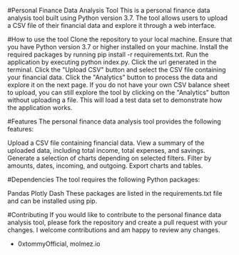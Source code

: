 #Personal Finance Data Analysis Tool
This is a personal finance data analysis tool built using Python version 3.7.
The tool allows users to upload a CSV file of their financial data and explore it through a web interface.

#How to use the tool
Clone the repository to your local machine.
Ensure that you have Python version 3.7 or higher installed on your machine.
Install the required packages by running pip install -r requirements.txt.
Run the application by executing python index.py.
Click the url generated in the terminal.
Click the "Upload CSV" button and select the CSV file containing your financial data.
Click the "Analytics" button to process the data and explore it on the next page.
If you do not have your own CSV balance sheet to upload, you can still explore the tool by clicking on the "Analytics" button without uploading a file. This will load a test data set to demonstrate how the application works.

#Features
The personal finance data analysis tool provides the following features:

Upload a CSV file containing financial data.
View a summary of the uploaded data, including total income, total expenses, and savings.
Generate a selection of charts depending on selected filters.
Filter by amounts, dates, incoming, and outgoing.
Export charts and tables.

#Dependencies
The tool requires the following Python packages:

Pandas
Plotly
Dash
These packages are listed in the requirements.txt file and can be installed using pip.

#Contributing
If you would like to contribute to the personal finance data analysis tool, please fork the repository and create a pull request with your changes. I welcome contributions and am happy to review any changes.

- 0xtommyOfficial, molmez.io

